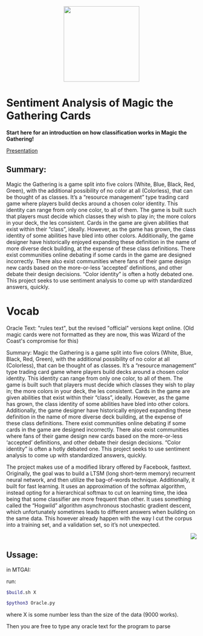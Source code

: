 
<div align="center">
  <img src="https://upload.wikimedia.org/wikipedia/commons/thumb/3/3f/Magicthegathering-logo.svg/1280px-Magicthegathering-logo.svg.png" height="200"></img>
</div>
<h1>Sentiment Analysis of Magic the Gathering Cards</h1>
<b>Start here for an introduction on how classification works in Magic the Gathering!</b>


<a href="https://docs.google.com/presentation/d/1HtjL74-q6moKKO0Gb97HJQsNIhVykAZY3LiDlPMnKe4/edit?usp=sharing">Presentation</a><br>

<h2>Summary: </h2>
<p>
Magic the Gathering is a game split into five colors (White, Blue, Black, Red, Green), with the additional possibility of no color at all (Colorless), that can be thought of as classes. It’s a “resource management” type trading card game where players build decks around a chosen color identity. This identity can range from only one color, to all of them. The game is built such that players must decide which classes they wish to play in; the more colors in your deck, the les consistent. Cards in the game are given abilities that exist within their “class”, ideally. However, as the game has grown, the class identity of some abilities have bled into other colors. Additionally, the game designer have historically enjoyed expanding these definition in the name of more diverse deck building, at the expense of these class definitions. There exist communities online debating if some cards in the game are designed incorrectly. There also exist communities where fans of their game design new cards based on the more-or-less ‘accepted’ definitions, and other debate their design decisions. “Color identity” is often a hotly debated one. This project seeks to use sentiment analysis to come up with standardized answers, quickly.
<p>
  
<h1>Vocab</h1>
Oracle Text: "rules text", but the revised "official" versions kept online. (Old magic cards were not formatted as they are now, this was Wizard of the Coast's compromise for this)
</p>

<p>
Summary: Magic the Gathering is a game split into five colors (White, Blue, Black, Red, Green), with the additional possibility of no color at all (Colorless), that can be thought of as classes. It’s a “resource management” type trading card game where players build decks around a chosen color identity. This identity can range from only one color, to all of them. The game is built such that players must decide which classes they wish to play in; the more colors in your deck, the les consistent. Cards in the game are given abilities that exist within their “class”, ideally. However, as the game has grown, the class identity of some abilities have bled into other colors. Additionally, the game designer have historically enjoyed expanding these definition in the name of more diverse deck building, at the expense of these class definitions. There exist communities online debating if some cards in the game are designed incorrectly. There also exist communities where fans of their game design new cards based on the more-or-less ‘accepted’ definitions, and other debate their design decisions. “Color identity” is often a hotly debated one. This project seeks to use sentiment analysis to come up with standardized answers, quickly. 
<p>
The project makes use of a modified library offered by Facebook, fasttext. Originally, the goal was to build a LTSM (long short-term memory) recurrent neural network, and then utilize the bag-of-words technique. Additionally, it built for fast learning. It uses an approximation of the softmax algorithm, instead opting for a hierarchical softmax to cut on learning time, the idea being that some classifier are more frequent than other. It uses something called the “Hogwild” algorithm asynchronous stochastic gradient descent, which unfortunately sometimes leads to different answers when building on the same data. This however already happen with the way I cut the corpus into a training set, and a validation set, so it’s not unexpected.
</p>

<div align="right">
  <img src="https://www.pngkit.com/png/full/145-1458869_jace-beleren-ultra-pro-magic-the-gathering-shadows.png"></img>
</div>


<h2>Ussage:</h2>
in MTGAI:

run:
```bash
$build.sh X
```
```bash
$python3 Oracle.py
```

<p>where X is some number less than the size of the data (9000 works).</p>

<p>Then you are free to type any oracle text for the program to parse</p>

